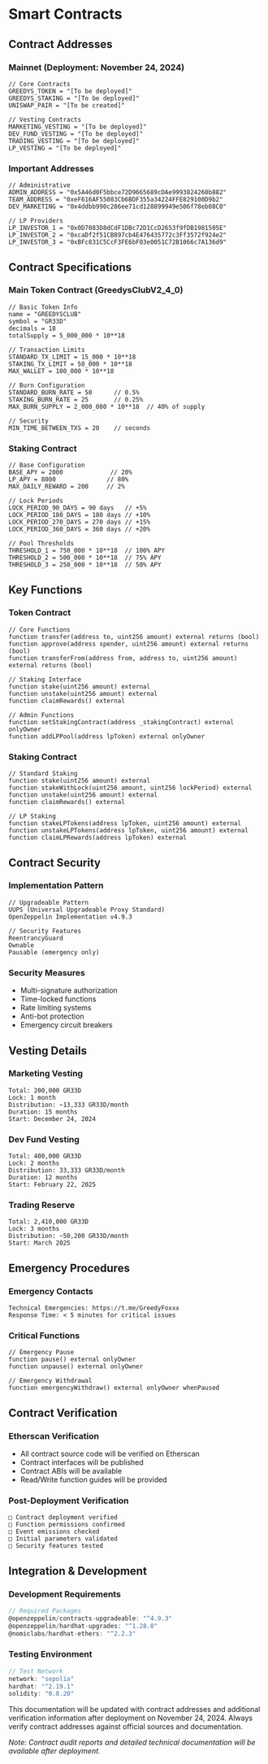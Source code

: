 # Smart Contracts

## Contract Addresses

### Mainnet (Deployment: November 24, 2024)
```solidity
// Core Contracts
GREEDYS_TOKEN = "[To be deployed]"
GREEDYS_STAKING = "[To be deployed]"
UNISWAP_PAIR = "[To be created]"

// Vesting Contracts
MARKETING_VESTING = "[To be deployed]"
DEV_FUND_VESTING = "[To be deployed]"
TRADING_VESTING = "[To be deployed]"
LP_VESTING = "[To be deployed]"
```

### Important Addresses
```solidity
// Administrative
ADMIN_ADDRESS = "0x5A46d0F5bbce72D9665689cDAe9993824260b882"
TEAM_ADDRESS = "0xeF616AF55083Cb6BDF355a34224FFE829100D9b2"
DEV_MARKETING = "0x4ddbb990c286ee71cd128899949e506f78eb08C0"

// LP Providers
LP_INVESTOR_1 = "0x0D7083D8dCdF1DBc72D1CcD2653f9fDB1981505E"
LP_INVESTOR_2 = "0xcaDf2f51CB897cb4E476435772c3Ff3572f924e2"
LP_INVESTOR_3 = "0xBFc831C5CcF3FE6bF03e0051C72B1066c7A136d9"
```

## Contract Specifications

### Main Token Contract (GreedysClubV2_4_0)
```solidity
// Basic Token Info
name = "GREEDYSCLUB"
symbol = "GR33D"
decimals = 18
totalSupply = 5_000_000 * 10**18

// Transaction Limits
STANDARD_TX_LIMIT = 15_000 * 10**18
STAKING_TX_LIMIT = 50_000 * 10**18
MAX_WALLET = 100_000 * 10**18

// Burn Configuration
STANDARD_BURN_RATE = 50      // 0.5%
STAKING_BURN_RATE = 25       // 0.25%
MAX_BURN_SUPPLY = 2_000_000 * 10**18  // 40% of supply

// Security
MIN_TIME_BETWEEN_TXS = 20    // seconds
```

### Staking Contract
```solidity
// Base Configuration
BASE_APY = 2000             // 20%
LP_APY = 8000              // 80%
MAX_DAILY_REWARD = 200     // 2%

// Lock Periods
LOCK_PERIOD_90_DAYS = 90 days   // +5%
LOCK_PERIOD_180_DAYS = 180 days // +10%
LOCK_PERIOD_270_DAYS = 270 days // +15%
LOCK_PERIOD_360_DAYS = 360 days // +20%

// Pool Thresholds
THRESHOLD_1 = 750_000 * 10**18  // 100% APY
THRESHOLD_2 = 500_000 * 10**18  // 75% APY
THRESHOLD_3 = 250_000 * 10**18  // 50% APY
```

## Key Functions

### Token Contract
```solidity
// Core Functions
function transfer(address to, uint256 amount) external returns (bool)
function approve(address spender, uint256 amount) external returns (bool)
function transferFrom(address from, address to, uint256 amount) external returns (bool)

// Staking Interface
function stake(uint256 amount) external
function unstake(uint256 amount) external
function claimRewards() external

// Admin Functions
function setStakingContract(address _stakingContract) external onlyOwner
function addLPPool(address lpToken) external onlyOwner
```

### Staking Contract
```solidity
// Standard Staking
function stake(uint256 amount) external
function stakeWithLock(uint256 amount, uint256 lockPeriod) external
function unstake(uint256 amount) external
function claimRewards() external

// LP Staking
function stakeLPTokens(address lpToken, uint256 amount) external
function unstakeLPTokens(address lpToken, uint256 amount) external
function claimLPRewards(address lpToken) external
```

## Contract Security

### Implementation Pattern
```solidity
// Upgradeable Pattern
UUPS (Universal Upgradeable Proxy Standard)
OpenZeppelin Implementation v4.9.3

// Security Features
ReentrancyGuard
Ownable
Pausable (emergency only)
```

### Security Measures
- Multi-signature authorization
- Time-locked functions
- Rate limiting systems
- Anti-bot protection
- Emergency circuit breakers

## Vesting Details

### Marketing Vesting
```solidity
Total: 200,000 GR33D
Lock: 1 month
Distribution: ~13,333 GR33D/month
Duration: 15 months
Start: December 24, 2024
```

### Dev Fund Vesting
```solidity
Total: 400,000 GR33D
Lock: 2 months
Distribution: 33,333 GR33D/month
Duration: 12 months
Start: February 22, 2025
```

### Trading Reserve
```solidity
Total: 2,410,000 GR33D
Lock: 3 months
Distribution: ~50,200 GR33D/month
Start: March 2025
```

## Emergency Procedures

### Emergency Contacts
```
Technical Emergencies: https://t.me/GreedyFoxxx
Response Time: < 5 minutes for critical issues
```

### Critical Functions
```solidity
// Emergency Pause
function pause() external onlyOwner
function unpause() external onlyOwner

// Emergency Withdrawal
function emergencyWithdraw() external onlyOwner whenPaused
```

## Contract Verification

### Etherscan Verification
- All contract source code will be verified on Etherscan
- Contract interfaces will be published
- Contract ABIs will be available
- Read/Write function guides will be provided

### Post-Deployment Verification
```
□ Contract deployment verified
□ Function permissions confirmed
□ Event emissions checked
□ Initial parameters validated
□ Security features tested
```

## Integration & Development

### Development Requirements
```javascript
// Required Packages
@openzeppelin/contracts-upgradeable: "^4.9.3"
@openzeppelin/hardhat-upgrades: "^1.28.0"
@nomiclabs/hardhat-ethers: "^2.2.3"
```

### Testing Environment
```javascript
// Test Network
network: "sepolia"
hardhat: "^2.19.1"
solidity: "0.8.20"
```

This documentation will be updated with contract addresses and additional verification information after deployment on November 24, 2024. Always verify contract addresses against official sources and documentation.

*Note: Contract audit reports and detailed technical documentation will be available after deployment.*
